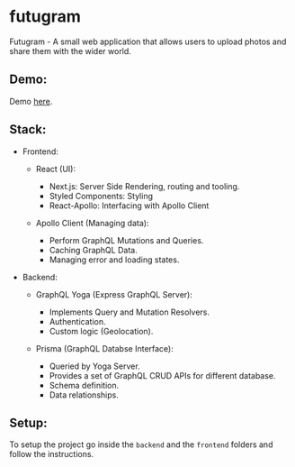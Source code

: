 # futugram

Futugram - A small web application that allows users to upload photos and share them with the wider world.

## Demo:

Demo [here](https://futugramapp-frontend.herokuapp.com).

## Stack:

- Frontend:

  - React (UI):

    - Next.js: Server Side Rendering, routing and tooling.
    - Styled Components: Styling
    - React-Apollo: Interfacing with Apollo Client

  - Apollo Client (Managing data):
    - Perform GraphQL Mutations and Queries.
    - Caching GraphQL Data.
    - Managing error and loading states.

- Backend:

  - GraphQL Yoga (Express GraphQL Server):

    - Implements Query and Mutation Resolvers.
    - Authentication.
    - Custom logic (Geolocation).

  - Prisma (GraphQL Databse Interface):
    - Queried by Yoga Server.
    - Provides a set of GraphQL CRUD APIs for different database.
    - Schema definition.
    - Data relationships.

## Setup:

To setup the project go inside the `backend` and the `frontend` folders and follow the instructions.
